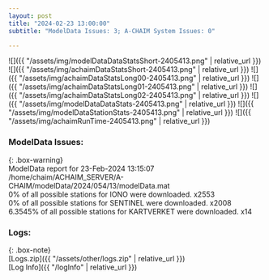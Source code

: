 ```yaml
---
layout: post
title: "2024-02-23 13:00:00"
subtitle: "ModelData Issues: 3; A-CHAIM System Issues: 0"

---
```


![]({{ "/assets/img/modelDataDataStatsShort-2405413.png" | relative_url }})
![]({{ "/assets/img/achaimDataStatsShort-2405413.png" | relative_url }})
![]({{ "/assets/img/achaimDataStatsLong00-2405413.png" | relative_url }})
![]({{ "/assets/img/achaimDataStatsLong01-2405413.png" | relative_url }})
![]({{ "/assets/img/achaimDataStatsLong02-2405413.png" | relative_url }})
![]({{ "/assets/img/modelDataDataStats-2405413.png" | relative_url }})
![]({{ "/assets/img/modelDataStationStats-2405413.png" | relative_url }})
![]({{ "/assets/img/achaimRunTime-2405413.png" | relative_url }})


### ModelData Issues:  
  
{: .box-warning}  
 ModelData report for 23-Feb-2024 13:15:07   
 /home/chaim/ACHAIM_SERVER/A-CHAIM/modelData/2024/054/13/modelData.mat   
 0% of all possible stations for IONO were downloaded. x2553   
 0% of all possible stations for SENTINEL were downloaded. x2008   
 6.3545% of all possible stations for KARTVERKET were downloaded. x14   
  


### Logs:  
  
{: .box-note}  
[Logs.zip]({{ "/assets/other/logs.zip" | relative_url }})  
[Log Info]({{ "/logInfo" | relative_url }})  
